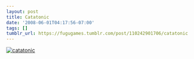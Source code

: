 ```yaml
---
layout: post
title: Catatonic
date: '2008-06-01T04:17:56-07:00'
tags: []
tumblr_url: https://fugugames.tumblr.com/post/110242901706/catatonic
---
```

[![](http://itshardtofondlepenguins.com/wp-content/uploads/2008/06/catatonic.jpg "catatonic")](http://itshardtofondlepenguins.com/wp-content/uploads/2008/06/catatonic.jpg)
